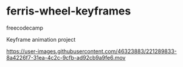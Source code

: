 # ferris-wheel-keyframes
freecodecamp

Keyframe animation project


https://user-images.githubusercontent.com/46323883/221289833-8a4226f7-31ea-4c2c-9cfb-ad92cb9a9fe6.mov


